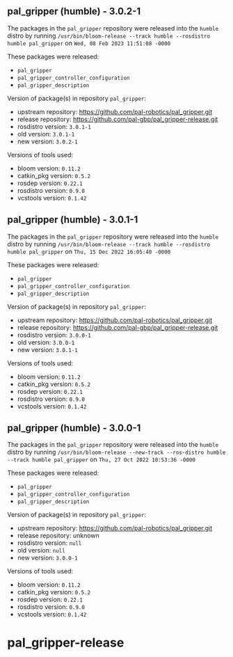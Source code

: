 ## pal_gripper (humble) - 3.0.2-1

The packages in the `pal_gripper` repository were released into the `humble` distro by running `/usr/bin/bloom-release --track humble --rosdistro humble pal_gripper` on `Wed, 08 Feb 2023 11:51:08 -0000`

These packages were released:
- `pal_gripper`
- `pal_gripper_controller_configuration`
- `pal_gripper_description`

Version of package(s) in repository `pal_gripper`:

- upstream repository: https://github.com/pal-robotics/pal_gripper.git
- release repository: https://github.com/pal-gbp/pal_gripper-release.git
- rosdistro version: `3.0.1-1`
- old version: `3.0.1-1`
- new version: `3.0.2-1`

Versions of tools used:

- bloom version: `0.11.2`
- catkin_pkg version: `0.5.2`
- rosdep version: `0.22.1`
- rosdistro version: `0.9.0`
- vcstools version: `0.1.42`


## pal_gripper (humble) - 3.0.1-1

The packages in the `pal_gripper` repository were released into the `humble` distro by running `/usr/bin/bloom-release --track humble --rosdistro humble pal_gripper` on `Thu, 15 Dec 2022 16:05:40 -0000`

These packages were released:
- `pal_gripper`
- `pal_gripper_controller_configuration`
- `pal_gripper_description`

Version of package(s) in repository `pal_gripper`:

- upstream repository: https://github.com/pal-robotics/pal_gripper.git
- release repository: https://github.com/pal-gbp/pal_gripper-release.git
- rosdistro version: `3.0.0-1`
- old version: `3.0.0-1`
- new version: `3.0.1-1`

Versions of tools used:

- bloom version: `0.11.2`
- catkin_pkg version: `0.5.2`
- rosdep version: `0.22.1`
- rosdistro version: `0.9.0`
- vcstools version: `0.1.42`


## pal_gripper (humble) - 3.0.0-1

The packages in the `pal_gripper` repository were released into the `humble` distro by running `/usr/bin/bloom-release --new-track --ros-distro humble --track humble pal_gripper` on `Thu, 27 Oct 2022 10:53:36 -0000`

These packages were released:
- `pal_gripper`
- `pal_gripper_controller_configuration`
- `pal_gripper_description`

Version of package(s) in repository `pal_gripper`:

- upstream repository: https://github.com/pal-robotics/pal_gripper.git
- release repository: unknown
- rosdistro version: `null`
- old version: `null`
- new version: `3.0.0-1`

Versions of tools used:

- bloom version: `0.11.2`
- catkin_pkg version: `0.5.2`
- rosdep version: `0.22.1`
- rosdistro version: `0.9.0`
- vcstools version: `0.1.42`


# pal_gripper-release